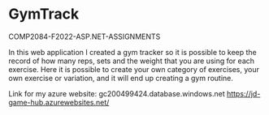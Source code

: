 # GymTrack
COMP2084-F2022-ASP.NET-ASSIGNMENTS

In this web application I created a gym tracker so it is possible to keep the record of how many reps, sets and the weight that you are using for each exercise. Here it is possible to create your own category of exercises, your own exercise or variation, and it will end up creating a gym routine.

Link for my azure website: gc200499424.database.windows.net
https://jd-game-hub.azurewebsites.net/

